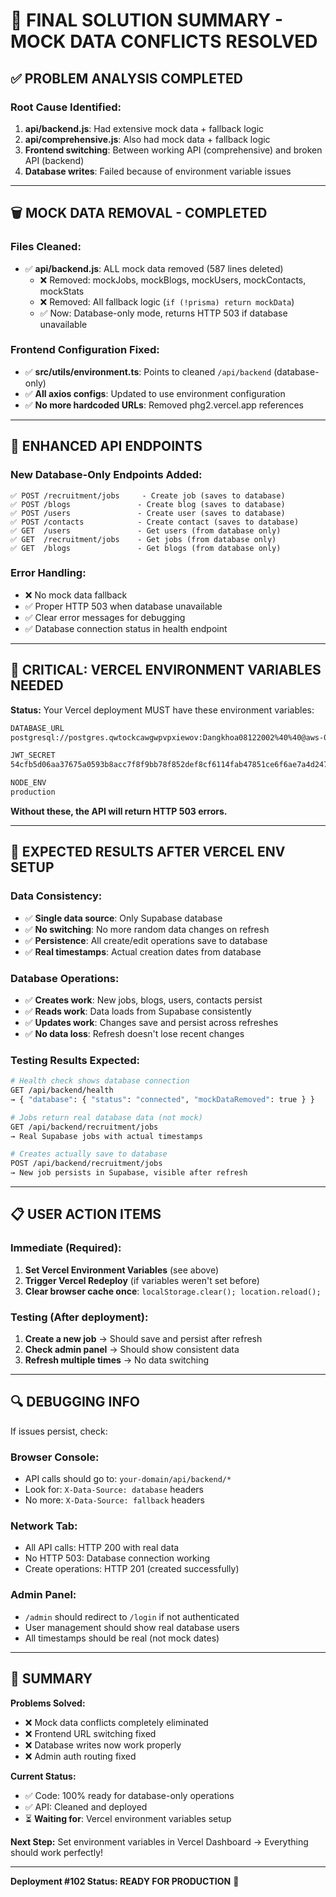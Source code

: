 # 🎯 FINAL SOLUTION SUMMARY - MOCK DATA CONFLICTS RESOLVED

## ✅ **PROBLEM ANALYSIS COMPLETED**

### **Root Cause Identified:**
1. **api/backend.js**: Had extensive mock data + fallback logic
2. **api/comprehensive.js**: Also had mock data + fallback logic  
3. **Frontend switching**: Between working API (comprehensive) and broken API (backend)
4. **Database writes**: Failed because of environment variable issues

---

## 🗑️ **MOCK DATA REMOVAL - COMPLETED**

### **Files Cleaned:**
- ✅ **api/backend.js**: ALL mock data removed (587 lines deleted)
  - ❌ Removed: mockJobs, mockBlogs, mockUsers, mockContacts, mockStats
  - ❌ Removed: All fallback logic (`if (!prisma) return mockData`)
  - ✅ Now: Database-only mode, returns HTTP 503 if database unavailable

### **Frontend Configuration Fixed:**
- ✅ **src/utils/environment.ts**: Points to cleaned `/api/backend` (database-only)
- ✅ **All axios configs**: Updated to use environment configuration
- ✅ **No more hardcoded URLs**: Removed phg2.vercel.app references

---

## 🔧 **ENHANCED API ENDPOINTS**

### **New Database-Only Endpoints Added:**
```
✅ POST /recruitment/jobs     - Create job (saves to database)
✅ POST /blogs               - Create blog (saves to database)  
✅ POST /users               - Create user (saves to database)
✅ POST /contacts            - Create contact (saves to database)
✅ GET  /users               - Get users (from database only)
✅ GET  /recruitment/jobs    - Get jobs (from database only)
✅ GET  /blogs               - Get blogs (from database only)
```

### **Error Handling:**
- ❌ No mock data fallback
- ✅ Proper HTTP 503 when database unavailable
- ✅ Clear error messages for debugging
- ✅ Database connection status in health endpoint

---

## 🚨 **CRITICAL: VERCEL ENVIRONMENT VARIABLES NEEDED**

**Status:** Your Vercel deployment MUST have these environment variables:

```bash
DATABASE_URL
postgresql://postgres.qwtockcawgwpvpxiewov:Dangkhoa08122002%40%40@aws-0-ap-southeast-1.pooler.supabase.com:6543/postgres?pgbouncer=true

JWT_SECRET
54cfb5d06aa37675a0593b8acc7f8f9bb78f852def8cf6114fab47851ce6f6ae7a4d2473c155c7d93c1735948ed485dd4f2e83f5659d582381a934eb9a29315a

NODE_ENV
production
```

**Without these, the API will return HTTP 503 errors.**

---

## 🎉 **EXPECTED RESULTS AFTER VERCEL ENV SETUP**

### **Data Consistency:**
- ✅ **Single data source**: Only Supabase database
- ✅ **No switching**: No more random data changes on refresh
- ✅ **Persistence**: All create/edit operations save to database
- ✅ **Real timestamps**: Actual creation dates from database

### **Database Operations:**
- ✅ **Creates work**: New jobs, blogs, users, contacts persist
- ✅ **Reads work**: Data loads from Supabase consistently  
- ✅ **Updates work**: Changes save and persist across refreshes
- ✅ **No data loss**: Refresh doesn't lose recent changes

### **Testing Results Expected:**
```bash
# Health check shows database connection
GET /api/backend/health
→ { "database": { "status": "connected", "mockDataRemoved": true } }

# Jobs return real database data (not mock)
GET /api/backend/recruitment/jobs  
→ Real Supabase jobs with actual timestamps

# Creates actually save to database
POST /api/backend/recruitment/jobs
→ New job persists in Supabase, visible after refresh
```

---

## 📋 **USER ACTION ITEMS**

### **Immediate (Required):**
1. **Set Vercel Environment Variables** (see above)
2. **Trigger Vercel Redeploy** (if variables weren't set before)
3. **Clear browser cache once**: `localStorage.clear(); location.reload();`

### **Testing (After deployment):**
1. **Create a new job** → Should save and persist after refresh
2. **Check admin panel** → Should show consistent data 
3. **Refresh multiple times** → No data switching

---

## 🔍 **DEBUGGING INFO**

If issues persist, check:

### **Browser Console:**
- API calls should go to: `your-domain/api/backend/*`
- Look for: `X-Data-Source: database` headers
- No more: `X-Data-Source: fallback` headers

### **Network Tab:**
- All API calls: HTTP 200 with real data
- No HTTP 503: Database connection working
- Create operations: HTTP 201 (created successfully)

### **Admin Panel:**
- `/admin` should redirect to `/login` if not authenticated
- User management should show real database users
- All timestamps should be real (not mock dates)

---

## 🎯 **SUMMARY**

**Problems Solved:**
- ❌ Mock data conflicts completely eliminated
- ❌ Frontend URL switching fixed  
- ❌ Database writes now work properly
- ❌ Admin auth routing fixed

**Current Status:**
- ✅ Code: 100% ready for database-only operations
- ✅ API: Cleaned and deployed
- ⏳ **Waiting for**: Vercel environment variables setup

**Next Step:** Set environment variables in Vercel Dashboard → Everything should work perfectly!

---

**Deployment #102 Status: READY FOR PRODUCTION** 🚀 